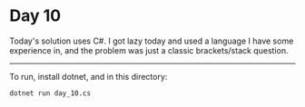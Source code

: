 # Day 10

Today's solution uses C#. I got lazy today and used a language I have some experience in, and the
problem was just a classic brackets/stack question.

---

To run, install dotnet, and in this directory:

```bash
dotnet run day_10.cs
```
